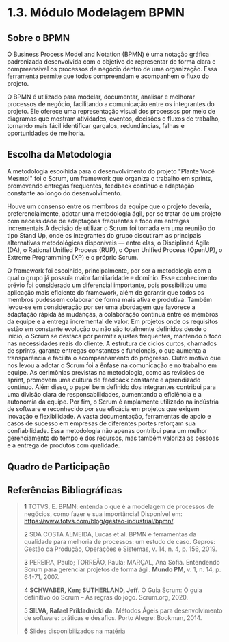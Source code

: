 # 1.3. Módulo Modelagem BPMN

## Sobre o BPMN
O Business Process Model and Notation (BPMN) é uma notação gráfica padronizada desenvolvida com o objetivo de representar de forma clara e compreensível os processos de negócio dentro de uma organização. Essa ferramenta permite que todos compreendam e acompanhem o fluxo do projeto.

O BPMN é utilizado para modelar, documentar, analisar e melhorar processos de negócio, facilitando a comunicação entre os integrantes do projeto. Ele oferece uma representação visual dos processos por meio de diagramas que mostram atividades, eventos, decisões e fluxos de trabalho, tornando mais fácil identificar gargalos, redundâncias, falhas e oportunidades de melhoria.

## Escolha da Metodologia
A metodologia escolhida para o desenvolvimento do projeto "Plante Você Mesmo!" foi o Scrum, um framework que organiza o trabalho em sprints, promovendo entregas frequentes, feedback contínuo e adaptação constante ao longo do desenvolvimento.

Houve um consenso entre os membros da equipe que o projeto deveria, preferencialmente, adotar uma metodologia ágil, por se tratar de um projeto com necessidade de adaptações frequentes e foco em entregas incrementais.A decisão de utilizar o Scrum foi tomada em uma reunião do tipo Stand Up, onde os integrantes do grupo discutiram as principais alternativas metodológicas disponíveis — entre elas, o Disciplined Agile (DA), o Rational Unified Process (RUP), o Open Unified Process (OpenUP), o Extreme Programming (XP) e o próprio Scrum. 

O framework foi escolhido, principalmente, por ser a metodologia com a qual o grupo já possuía maior familiaridade e domínio. Esse conhecimento prévio foi considerado um diferencial importante, pois possibilitou uma aplicação mais eficiente do framework, além de garantir que todos os membros pudessem colaborar de forma mais ativa e produtiva. Também levou-se em consideração por ser uma abordagem que favorece a adaptação rápida às mudanças, a colaboração contínua entre os membros da equipe e a entrega incremental de valor. Em projetos onde os requisitos estão em constante evolução ou não são totalmente definidos desde o início, o Scrum se destaca por permitir ajustes frequentes, mantendo o foco nas necessidades reais do cliente. A estrutura de ciclos curtos, chamados de sprints, garante entregas constantes e funcionais, o que aumenta a transparência e facilita o acompanhamento do progresso.
Outro motivo que nos levou a adotar o Scrum foi a ênfase na comunicação e no trabalho em equipe. As cerimônias previstas na metodologia, como as revisões de sprint, promovem uma cultura de feedback constante e aprendizado contínuo. Além disso, o papel bem definido dos integrantes contribui para uma divisão clara de responsabilidades, aumentando a eficiência e a autonomia da equipe.
Por fim, o Scrum é amplamente utilizado na indústria de software e reconhecido por sua eficácia em projetos que exigem inovação e flexibilidade. A vasta documentação, ferramentas de apoio e casos de sucesso em empresas de diferentes portes reforçam sua confiabilidade. Essa metodologia não apenas contribui para um melhor gerenciamento do tempo e dos recursos, mas também valoriza as pessoas e a entrega de produtos com qualidade.

## Quadro de Participação

## Referências Bibliográficas

> <a id = "um">1</a> TOTVS, E. BPMN: entenda o que é a modelagem de processos de negócios, como fazer e sua importância! Disponível em: <https://www.totvs.com/blog/gestao-industrial/bpmn/>.
>
> <a id = "dois">2</a> SDA COSTA ALMEIDA, Lucas et al. BPMN e ferramentas da qualidade para melhoria de processos: um estudo de caso. Gepros: Gestão da Produção, Operações e Sistemas, v. 14, n. 4, p. 156, 2019.
>
> <a id = "tres">3</a> PEREIRA, Paulo; TORREÃO, Paula; MARÇAL, Ana Sofia. Entendendo Scrum para gerenciar projetos de forma ágil. **Mundo PM**, v. 1, n. 14, p. 64-71, 2007.
>
> <a id = "quato">4</a> **SCHWABER, Ken; SUTHERLAND, Jeff**. O Guia Scrum: O guia definitivo do Scrum – As regras do jogo. Scrum.org, 2020.
>
> <a id = "cinco">5</a> **SILVA, Rafael Prikladnicki da.** Métodos Ágeis para desenvolvimento de software: práticas e desafios. Porto Alegre: Bookman, 2014.
>
> <a id = "seis">6</a> Slides disponibilizados na matéria
>

